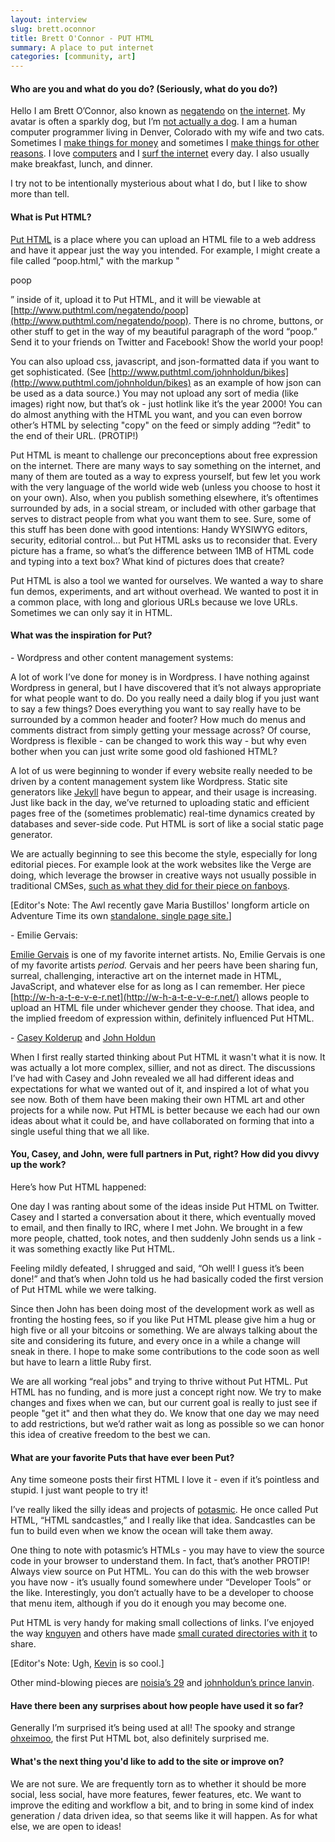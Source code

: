 ```yaml
---
layout: interview
slug: brett.oconnor
title: Brett O'Connor - PUT HTML
summary: A place to put internet
categories: [community, art]
---
```


#### Who are you and what do you do? (Seriously, what do you do?)

Hello I am Brett O’Connor, also known as  [negatendo](http://negatendo.net/) on [the internet](http://www.puthtml.com/negatendo/internet). My avatar is often a sparkly dog, but I’m [not actually a dog](http://www.puthtml.com/negatendo/internet/hello-this-is-dog). I am a human computer programmer living in Denver, Colorado with my wife and two cats. Sometimes I [make things for money](http://www.puthtml.com/negatendo/internet/bizness) and sometimes I [make things for other reasons](http://www.puthtml.com/negatendo/blur). I love [computers](http://www.puthtml.com/negatendo/cooldude) and I [surf the internet](http://www.puthtml.com/negatendo/internet/surf) every day. I also usually make breakfast, lunch, and dinner.

I try not to be intentionally mysterious about what I do, but I like to show more than tell.

#### What is Put HTML?

[Put HTML](http://puthtml.com) is a place where you can upload an HTML file to a web address and have it appear just the way you intended. For example, I might create a file called “poop.html," with the markup "<p>poop</p>” inside of it, upload it to Put HTML, and it will be viewable at [http://www.puthtml.com/negatendo/poop](http://www.puthtml.com/negatendo/poop). There is no chrome, buttons, or other stuff to get in the way of my beautiful paragraph of the word “poop.” Send it to your friends on Twitter and Facebook! Show the world your poop!

You can also upload css, javascript, and json-formatted data if you want to get sophisticated. (See [http://www.puthtml.com/johnholdun/bikes](http://www.puthtml.com/johnholdun/bikes) as an example of how json can be used as a data source.) You may not upload any sort of media (like images) right now, but that’s ok - just hotlink like it’s the year 2000! You can do almost anything with the HTML you want, and you can even borrow other’s HTML by selecting "copy" on the feed or simply adding “?edit" to the end of their URL. (PROTIP!)

Put HTML is meant to challenge our preconceptions about free expression on the internet. There are many ways to say something on the internet, and many of them are touted as a way to express yourself, but few let you work with the very language of the world wide web (unless you choose to host it on your own). Also, when you publish something elsewhere, it’s oftentimes surrounded by ads, in a social stream, or included with other garbage that serves to distract people from what you want them to see. Sure, some of this stuff has been done with good intentions: Handy WYSIWYG editors, security, editorial control… but Put HTML asks us to reconsider that. Every picture has a frame, so what’s the difference between 1MB of HTML code and typing into a text box? What kind of pictures does that create?

Put HTML is also a tool we wanted for ourselves. We wanted a way to share fun demos, experiments, and art without overhead. We wanted to post it in a common place, with long and glorious URLs because we love URLs. Sometimes we can only say it in HTML.

#### What was the inspiration for Put?

\- Wordpress and other content management systems:

A lot of work I’ve done for money is in Wordpress. I have nothing against Wordpress in general, but I have discovered that it’s not always appropriate for what people want to do. Do you really need a daily blog if you just want to say a few things? Does everything you want to say really have to be surrounded by a common header and footer? How much do menus and comments distract from simply getting your message across? Of course, Wordpress is flexible - can be changed to work this way - but why even bother when you can just write some good old fashioned HTML?

A lot of us were beginning to wonder if every website really needed to be driven by a content management system like Wordpress. Static site generators like [Jekyll](https://github.com/jekyll/jekyll) have begun to appear, and their usage is increasing. Just like back in the day, we’ve returned to uploading static and efficient pages free of the (sometimes problematic) real-time dynamics created by databases and sever-side code. Put HTML is sort of like a social static page generator.

We are actually beginning to see this become the style, especially for long editorial pieces. For example look at the work websites like the Verge are doing, which leverage the browser in creative ways not usually possible in traditional CMSes, [such as what they did for their piece on fanboys](http://www.snd.org/2014/01/the-inside-story-of-the-verges-os-responsive-exploration-of-fanboys/).

[Editor's Note: The Awl recently gave Maria Bustillos' longform article on Adventure Time its own [standalone, single page site.](http://theholenearthecenteroftheworld.com/)]

\- Emilie Gervais:

[Emilie Gervais](http://www.emiliegervais.com/) is one of my favorite internet artists. No, Emilie Gervais is one of my favorite artists *period.* Gervais and her peers have been sharing fun, surreal, challenging, interactive art on the internet made in HTML, JavaScript, and whatever else for as long as I can remember.  Her piece [http://w-h-a-t-e-v-e-r.net](http://w-h-a-t-e-v-e-r.net/) allows people to upload an HTML file under whichever gender they choose. That idea, and the implied freedom of expression within, definitely influenced Put HTML.

\- [Casey Kolderup](http://twitter.com/ckolderup) and [John Holdun](https://twitter.com/johnholdun)

When I first really started thinking about Put HTML it wasn't what it is now. It was actually a lot more complex, sillier, and not as direct. The discussions I’ve had with Casey and John revealed we all had different ideas and expectations for what we wanted out of it, and inspired a lot of what you see now. Both of them have been making their own HTML art and other projects for a while now. Put HTML is better because we each had our own ideas about what it could be, and have collaborated on forming that into a single useful thing that we all like.

#### You, Casey, and John, were full partners in Put, right? How did you divvy up the work?

Here’s how Put HTML happened:

One day I was ranting about some of the ideas inside Put HTML on Twitter. Casey and I started a conversation about it there, which eventually moved to email, and then finally to IRC, where I met John. We brought in a few more people, chatted, took notes, and then suddenly John sends us a link - it was something exactly like Put HTML.

Feeling mildly defeated, I shrugged and said, “Oh well! I guess it’s been done!” and that’s when John told us he had basically coded the first version of Put HTML while we were talking.

Since then John has been doing most of the development work as well as fronting the hosting fees, so if you like Put HTML please give him a hug or high five or all your bitcoins or something. We are always talking about the site and considering its future, and every once in a while a change will sneak in there. I hope to make some contributions to the code soon as well but have to learn a little Ruby first.

We are all working “real jobs" and trying to thrive without Put HTML. Put HTML has no funding, and is more just a concept right now. We try to make changes and fixes when we can, but our current goal is really to just see if people "get it" and then what they do. We know that one day we may need to add restrictions, but we’d rather wait as long as possible so we can honor this idea of creative freedom to the best we can.

#### What are your favorite Puts that have ever been Put?

Any time someone posts their first HTML I love it - even if it’s pointless and stupid. I just want people to try it!

I’ve really liked the silly ideas and projects of [potasmic](http://www.puthtml.com/potasmic). He once called Put HTML, “HTML sandcastles,” and I really like that idea. Sandcastles can be fun to build even when we know the ocean will take them away.

One thing to note with potasmic’s HTMLs - you may have to view the source code in your browser to understand them. In fact, that’s another PROTIP! Always view source on Put HTML. You can do this with the web browser you have now - it’s usually found somewhere under “Developer Tools” or the like. Interestingly, you don’t actually have to be a developer to choose that menu item, although if you do it enough you may become one.

Put HTML is very handy for making small collections of links. I’ve enjoyed the way [knguyen](http://www.puthtml.com/knguyen) and others have made [small curated directories with it](http://www.puthtml.com/knguyen/tiny_directory) to share.

[Editor's Note: Ugh, [Kevin](http://twitter.com/knguyen) is so cool.]

Other mind-blowing pieces are [noisia’s 29](http://www.puthtml.com/noisia/29) and [johnholdun’s prince lanvin](http://www.puthtml.com/johnholdun/prince/lanvin).

#### Have there been any surprises about how people have used it so far?

Generally I’m surprised it’s being used at all! The spooky and strange [ohxeimoo](http://www.puthtml.com/ohxeimoo), the first Put HTML bot, also definitely surprised me.

#### What's the next thing you'd like to add to the site or improve on?

We are not sure. We are frequently torn as to whether it should be more social, less social, have more features, fewer features, etc. We want to improve the editing and workflow a bit, and to bring in some kind of index generation / data driven idea, so that seems like it will happen. As for what else, we are open to ideas!
